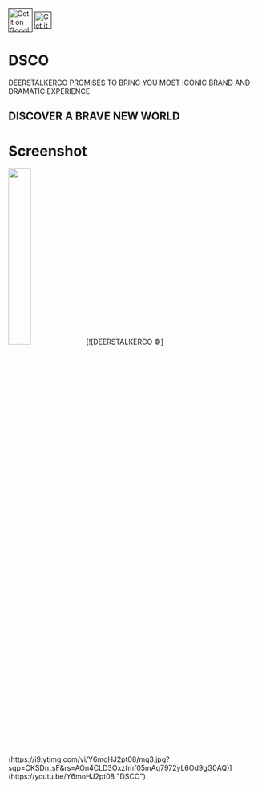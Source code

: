 <div>
<a href=''><img align="center" alt='Get it on Google Play' src='https://play.google.com/intl/en_us/badges/images/generic/en_badge_web_generic.png' height='48px'/></a>
<a href=''><img align="center" alt='Get it on the App Store' src='https://developer.apple.com/app-store/marketing/guidelines/images/badge-example-preferred_2x.png' height='34px'/></a>
</div>

# DSCO

DEERSTALKERCO PROMISES TO BRING YOU MOST ICONIC BRAND AND DRAMATIC EXPERIENCE

## DISCOVER A BRAVE NEW WORLD


# Screenshot
<img src="https://i9.ytimg.com/vi/Y6moHJ2pt08/mq3.jpg?sqp=CKSDn_sF&rs=AOn4CLD3Oxzfmf05mAq7972yL6Od9gG0AQ" width="30%" />
[![DEERSTALKERCO ©](https://i9.ytimg.com/vi/Y6moHJ2pt08/mq3.jpg?sqp=CKSDn_sF&rs=AOn4CLD3Oxzfmf05mAq7972yL6Od9gG0AQ)](https://youtu.be/Y6moHJ2pt08 "DSCO")

